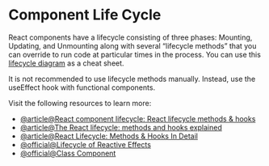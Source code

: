 # Component Life Cycle

React components have a lifecycle consisting of three phases: Mounting, Updating, and Unmounting along with several “lifecycle methods” that you can override to run code at particular times in the process. You can use this [lifecycle diagram](https://projects.wojtekmaj.pl/react-lifecycle-methods-diagram/) as a cheat sheet.

It is not recommended to use lifecycle methods manually. Instead, use the useEffect hook with functional components.

Visit the following resources to learn more:

- [@article@React component lifecycle: React lifecycle methods & hooks](https://tsh.io/blog/react-component-lifecycle-methods-vs-hooks/)
- [@article@The React lifecycle: methods and hooks explained](https://retool.com/blog/the-react-lifecycle-methods-and-hooks-explained#react-hooks-and-the-component-lifecycle)
- [@article@React Lifecycle: Methods & Hooks In Detail](https://www.bairesdev.com/blog/react-lifecycle-methods-hooks/)
- [@official@Lifecycle of Reactive Effects](https://react.dev/learn/lifecycle-of-reactive-effectsv)
- [@official@Class Component](https://react.dev/reference/react/Component)
